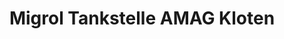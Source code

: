 ---
title: "Migrol Tankstelle AMAG Kloten"
url: /kloten/migrol-tankstelle-amag-kloten/
shop: Allgemein
---